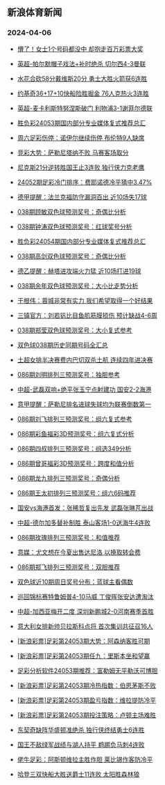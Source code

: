 ## 新浪体育新闻 
### 2024-04-06

+ [懵了！女士1个号码都没中 却抱走百万彩票大奖](https://sports.sina.com.cn/l/2024-04-05/doc-inaqtqee0143785.shtml)

+ [英超-帕尔默帽子戏法+补时绝杀 切尔西4-3曼联](https://sports.sina.com.cn/g/pl/2024-04-05/doc-inaqtqcw2033626.shtml)

+ [水花合砍58分戴维斯20分 勇士大胜火箭获6连胜](https://sports.sina.com.cn/basketball/nba/2024-04-05/doc-inaqtytw0755078.shtml)

+ [约基奇36+17+10快船险胜掘金 76人克热火3连胜](https://sports.sina.com.cn/basketball/nba/2024-04-05/doc-inaquezu0640440.shtml)

+ [英超-麦卡利斯特努涅斯破门 利物浦3-1谢菲尔德联](https://sports.sina.com.cn/g/pl/2024-04-05/doc-inaqtqea0993051.shtml)

+ [胜负彩24053期国内部分专业媒体复式推荐总汇](https://sports.sina.com.cn/l/2024-04-05/doc-inaqtytw0766851.shtml)

+ [周六足彩伤停：诺伊尔继续伤停 布伦特9人缺席](https://sports.sina.com.cn/l/2024-04-05/doc-inaquezw8806474.shtml)

+ [竞彩大势：萨勒尼塔纳不败 马赛客场取分](https://sports.sina.com.cn/l/2024-04-05/doc-inaqtumu1907662.shtml)

+ [尼克斯21分逆转胜国王止3连败 独行侠力克老鹰](https://sports.sina.com.cn/basketball/nba/2024-04-05/doc-inaqtytx9912530.shtml)

+ [24052期足彩冷门排序：费耶诺德冷平猜中3.47%](https://sports.sina.com.cn/l/2024-04-05/doc-inaqtyty8905002.shtml)

+ [德甲提醒：法兰克福防守漏洞百出 近10场失17球](https://sports.sina.com.cn/l/2024-04-05/doc-inaqtuna0028140.shtml)

+ [038期顾敏双色球预测奖号：奇偶比分析](https://sports.sina.com.cn/l/2024-04-05/doc-inaqtumy0870866.shtml)

+ [038期钟涛双色球预测奖号：红球奖号分析](https://sports.sina.com.cn/l/2024-04-05/doc-inaqtumw4095386.shtml)

+ [胜负彩24054期国内部分专业媒体复式推荐总汇](https://sports.sina.com.cn/l/2024-04-05/doc-inaqtyty8918931.shtml)

+ [038期高剑双色球预测奖号：奇偶比分析](https://sports.sina.com.cn/l/2024-04-05/doc-inaqtumw4095240.shtml)

+ [德乙提醒：赫塔进攻端火力猛 近10场打进19球](https://sports.sina.com.cn/l/2024-04-05/doc-inaqtuna0027769.shtml)

+ [038期余年双色球预测奖号：大小比走势分析](https://sports.sina.com.cn/l/2024-04-05/doc-inaqtuna0024026.shtml)

+ [于根伟：蓉城非常有实力 我们希望取得一个好结果](https://sports.sina.com.cn/china/j/2024-04-05/doc-inaquvxn0309812.shtml)

+ [三镇官方：刘若钒比目鱼肌筋膜损伤 预计缺战4-6周](https://sports.sina.com.cn/china/j/2024-04-05/doc-inaquvxk3530284.shtml)

+ [038期郑莹双色球预测奖号：大小复式参考](https://sports.sina.com.cn/l/2024-04-05/doc-inaqtumw4094835.shtml)

+ [双色球038期历史同期号码全汇总](https://sports.sina.com.cn/l/2024-04-05/doc-inaqtytw0763656.shtml)

+ [土超女排半决赛费内巴切双杀土航 连续四年进决赛](https://sports.sina.com.cn/others/volleyball/2024-04-05/doc-inaqtqcw2026187.shtml)

+ [086期刘明排列三预测奖号：独胆参考](https://sports.sina.com.cn/l/2024-04-05/doc-inaqtuna0033530.shtml)

+ [中超-武磊双响+绝平张玉宁点射建功 国安2-2海港](https://sports.sina.com.cn/china/j/2024-04-05/doc-inaqvafn8342813.shtml)

+ [意甲提醒：萨勒尼排名进球失球均为联赛倒数第一](https://sports.sina.com.cn/l/2024-04-05/doc-inaqtumu1916834.shtml)

+ [086期刘飞排列三预测奖号：组六复式参考](https://sports.sina.com.cn/l/2024-04-05/doc-inaqtumy0879970.shtml)

+ [086期彩鱼福彩3D预测奖号：组六复式分析](https://sports.sina.com.cn/l/2024-04-05/doc-inaqtytu3976384.shtml)

+ [086期四叔排列三预测奖号：组选349分析](https://sports.sina.com.cn/l/2024-04-05/doc-inaqtumw4103377.shtml)

+ [086期曾哥福彩3D预测奖号：跨度和值分析](https://sports.sina.com.cn/l/2024-04-05/doc-inaqtyts1794886.shtml)

+ [086期龙九排列三预测奖号：奇偶分析](https://sports.sina.com.cn/l/2024-04-05/doc-inaqtumy0879863.shtml)

+ [086期王太初排列三预测奖号：组六6码推荐](https://sports.sina.com.cn/l/2024-04-05/doc-inaqtumy0879593.shtml)

+ [国安vs海港首发：张稀哲复出先发 武磊张琳芃出战](https://sports.sina.com.cn/china/j/2024-04-05/doc-inaquvxk3527356.shtml)

+ [中超-德尔加多替补制胜 泰山客场1-0送海牛4连败](https://sports.sina.com.cn/china/j/2024-04-05/doc-inaqvafh3412635.shtml)

+ [086期玫瑰排列三预测奖号：和值推荐](https://sports.sina.com.cn/l/2024-04-05/doc-inaqtumu1921568.shtml)

+ [意媒：尤文想在今夏出售达尼洛 以换取转会费](https://sports.sina.com.cn/g/seriea/2024-04-05/doc-inaqvafn8342538.shtml)

+ [086期郑飞排列三预测奖号：双胆推荐](https://sports.sina.com.cn/l/2024-04-05/doc-inaqtumy0879241.shtml)

+ [双色球近10期周日奖号分布：蓝球主看偶数](https://sports.sina.com.cn/l/2024-04-05/doc-inaqtyty8914699.shtml)

+ [巡回锦标赛特鲁姆普4-10马威 丁俊晖张安达遭淘汰](https://sports.sina.com.cn/others/snooker/2024-04-05/doc-inaqtumu1917272.shtml)

+ [中超-加西亚梅开二度 深圳新鹏城2-0河南赛季首胜](https://sports.sina.com.cn/china/j/2024-04-05/doc-inaquvxq8468174.shtml)

+ [意大利女排新帅贝拉斯科点将 首次集训共征召16人](https://sports.sina.com.cn/others/volleyball/2024-04-05/doc-inaqvafn8344952.shtml)

+ [[新浪彩票]足彩第24053期大势：阿森纳客胜可期](https://sports.sina.com.cn/l/2024-04-06/doc-inaqvxkx9718968.shtml)

+ [[新浪彩票]足彩第24053期任九：里斯本坐和望赢](https://sports.sina.com.cn/l/2024-04-06/doc-inaqvxkw2942813.shtml)

+ [足彩分析软件24053期推荐：富勒姆无平勒沃可博胆](https://sports.sina.com.cn/l/2024-04-06/doc-inaqvxkw2943449.shtml)

+ [[新浪彩票]足彩第24053期冷热指数：伯恩茅斯不败](https://sports.sina.com.cn/l/2024-04-06/doc-inaqvxkw2943292.shtml)

+ [[新浪彩票]足彩第24053期盈亏指数：维拉提防冷平](https://sports.sina.com.cn/l/2024-04-06/doc-inaqvxkx9719521.shtml)

+ [[新浪彩票]足彩第24053期投注策略：卢顿主场难胜](https://sports.sina.com.cn/l/2024-04-06/doc-inaqvxkz8866306.shtml)

+ [东契奇缺阵华盛顿准绝杀 独行侠终结勇士6连胜](https://sports.sina.com.cn/basketball/nba/2024-04-06/doc-inaqwcsu2839474.shtml)

+ [国王不敌绿军战绩与湖人持平 鹈鹕负马刺4连败](https://sports.sina.com.cn/basketball/nba/2024-04-06/doc-inaqwcsx8756549.shtml)

+ [佬牛足彩：阿斯顿维拉主胜作胆 莱比锡作客防冷平](https://sports.sina.com.cn/l/2024-04-06/doc-inaqwqhq2598339.shtml)

+ [哈登三双快船大胜送爵士11连败 太阳胜森林狼](https://sports.sina.com.cn/basketball/nba/2024-04-06/doc-inaqwiyt9500596.shtml)

